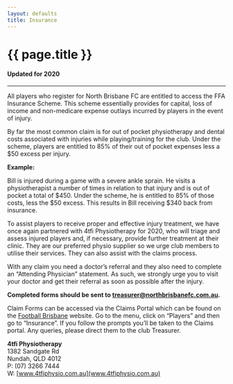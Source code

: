 ```yaml
---
layout: defaults
title: Insurance
---
```

<div class="container">
  <div class="row top-buffer">
    <div class="col">
      <h1 class="text-center">{{ page.title }}</h1>
      <h4 class="text-center">Updated for 2020</h4>
    </div>
  </div>
  <hr>
  <div class="row">
    <div class="col-md-8 offset-md-2 text-justify">
<section id="Insurance" markdown="1">
All players who register for North Brisbane FC are entitled to access the FFA Insurance Scheme. This scheme essentially provides for capital, loss of income and non-medicare expense outlays incurred by players in the event of injury.  

By far the most common claim is for out of pocket physiotherapy and dental costs associated with injuries while playing/training for the club. Under the scheme, players are entitled to 85% of their out of pocket expenses less a $50 excess per injury.  

__Example:__   

Bill is injured during a game with a severe ankle sprain. He visits a physiotherapist a number of times in relation to that injury and is out of pocket a total of $450. Under the scheme, he is entitled to 85% of those costs, less the $50 excess. This results in Bill receiving $340 back from insurance.  

To assist players to receive proper and effective injury treatment, we have once again partnered with 4tfi Physiotherapy for 2020, who will triage and assess injured players and, if necessary, provide further treatment at their clinic. They are our preferred physio supplier so we urge club members to utilise their services. They can also assist with the claims process.  

With any claim you need a doctor’s referral and they also need to complete an “Attending Physician” statement. As such, we strongly urge you to visit your doctor and get their referral as soon as possible after the injury.  

__Completed forms should be sent to [treasurer@northbrisbanefc.com.au](treasurer@northbrisbanefc.com.au).__  

Claim Forms can be accessed via the Claims Portal which can be found on the [Football Brisbane](www.footballbrisbane.com.au) website. Go to the menu, click on “Players” and then go to “Insurance”. If you follow the prompts you’ll be taken to the Claims portal. Any queries, please direct them to the club Treasurer. 


__4tfi Physiotherapy__  
1382 Sandgate Rd  
Nundah, QLD 4012  
P: (07) 3266 7444  
W: [www.4tfiphysio.com.au](www.4tfiphysio.com.au)
</section>
    </div>
  </div>
</div>